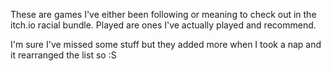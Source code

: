 These are games I've either been following or meaning to check out in the itch.io racial bundle.  Played are ones I've actually played and recommend.

I'm sure I've missed some stuff but they added more when I took a nap and it rearranged the list so :S
